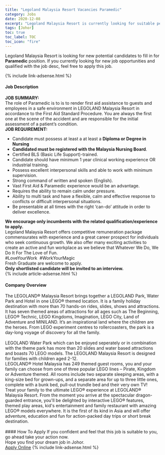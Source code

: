 ```yaml
---
title: "Legoland Malaysia Resort Vacancies Paramedic" 
category: Jobs 
date: 2020-12-08 
excerpt: "Legoland Malaysia Resort is currently looking for suitable person to fill in the Paramedic which positioned at Johor" 
tags: [Johor] 
toc: true 
toc_label: TOC 
toc_icon: "fire" 
--- 
```


<p>Legoland Malaysia Resort is looking for new potential candidates to fill in for <b>Paramedic</b> position. If you currently looking for new job opportunities and qualified with the job desc, feel free to apply this job.
</p>{% include link-adsense.html %} 
<div><div><div><h4>Job Description</h4></div></div><div><div><span><div><div><div><strong>JOB SUMMARY:</strong></div><div>The role of Paramedic is to is to render first aid assistance to guests and employees in a safe environment in LEGOLAND Malaysia Resort in accordance to the First Aid Standard Procedure. You are always the first one at the scene of the accident and are responsible for the initial assessment of a patient&#8217;s condition.</div><div><strong>JOB REQUIREMENT:</strong></div><ul><li>Candidate must possess at least a at least a <strong>Diploma or Degree in Nursing</strong></li><li><strong>Candidated must be registered with the Malaysia Nursing Board</strong>.</li><li>Certified BLS (Basic Life Support)-trained.</li><li>Candidate should have minimum 1 year clinical working experience OR industrial training.</li><li>Possess excellent interpersonal skills and able to work with minimum supervision.</li><li>Strong command of written and spoken (English).</li><li>Vast First Aid &amp; Paramedic experience would be an advantage.</li><li>Requires the ability to remain calm under pressure.</li><li>Ability to multi task and have a flexible, calm and effective response to conflicts or difficult interpersonal situations.</li><li>Be presentable at all times with the right &#8216;can-do&#8217; attitude in order to deliver excellence.</li></ul><div><strong>We encourage only incumbents with the related qualification/experience to apply.</strong></div><div>Legoland Malaysia Resort offers competitive remuneration package commensurates with experience and a great career prospect for individuals who seek continuous growth. We also offer many exciting activities to create an active and fun workplace as we believe that Whatever We Do, We Do It For The Love of Fun.</div><div>#LoveYourWork&#160; #WorkYourMagic</div><div>Fresh Graduate are welcome to apply.</div><div><strong>Only shortlisted candidate will be invited to an interview.</strong></div></div></div></span></div></div></div> 
{% include article-adsense.html %} 
<div><div><div><h4>Company Overview</h4></div></div><div><div><span><div><div>
	The LEGOLAND&#174; Malaysia Resort brings together a LEGOLAND Park, Water Park and Hotel in one LEGO&#174; themed location. It is a family holiday destination with more than 70 hands-on rides, slides, shows and attractions. It has seven themed areas of attractions for all ages such as The Beginning, LEGO&#174; Technic, LEGO Kingdoms, Imagination, LEGO City, Land of Adventure and MINILAND. It&#8217;s an inspirational land where the children are the heroes. From LEGO experiment centres to rollercoasters, the park is a day-long voyage of discovery for all the family.<br>
<br>
	LEGOLAND Water Park which can be enjoyed seperately or in combination with the theme park has more than 20 slides and water based attractions and boasts 70 LEGO models. The LEGOLAND Malaysia Resort is designed for families with children aged 2-12.</div>
<div>
	LEGOLAND&#174; Hotel Malaysia has 249 themed guest rooms, you and your family can choose from one of three popular LEGO lines &#8211; Pirate, Kingdom or Adventure themed. All rooms include two separate sleeping areas, with a king-size bed for grown-ups, and a separate area for up to three little ones, complete with a bunk bed, pull-out trundle bed and their very own TV!</div>
<div>
	Treat your family to the ultimate LEGO&#174; experience at LEGOLAND&#174; Malaysia Resort. From the moment you arrive at the spectacular dragon-guarded entrance, you'll be delighted by interactive LEGO&#174; features, themed play areas, kid's entertainment and family restaurant with amazing LEGO&#174; models everywhere. It is the first of its kind in Asia and will offer adventure, education and fun for action-packed day trips or short break destination.<br>
	&#160;</div></div></span></div></div></div> 
#### How To Apply 
If you confident and feel that this job is suitable to you, go ahead take your action now. <br/> 
Hope you find your dream job in Johor. <br/> 
<a href="https://www.jobstreet.com.my/en/job/paramedic-4420465?jobId=jobstreet-my-job-4420465&sectionRank=30&token=0~e77e977c-a413-4f53-af5b-e15a407bc466&fr=SRP%20View%20In%20New%20Ta" class="btn btn--info" target="_blank" rel="nofollow noopenner">Apply Online</a> 
{% include link-adsense.html %} 